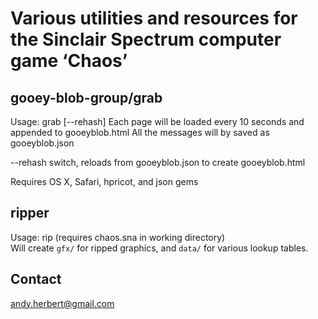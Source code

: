 Various utilities and resources for the Sinclair Spectrum computer game ‘Chaos’ 
===============================================================================

gooey-blob-group/grab
---------------------

Usage: grab [--rehash]
Each page will be loaded every 10 seconds and appended to gooeyblob.html
All the messages will by saved as gooeyblob.json

--rehash switch, reloads from gooeyblob.json to create gooeyblob.html 

Requires OS X, Safari, hpricot, and json gems

ripper
------

Usage: rip (requires chaos.sna in working directory)  
Will create `gfx/` for ripped graphics, and `data/` for various lookup tables.

Contact
-------

andy.herbert@gmail.com